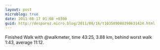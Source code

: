 ```yaml
---
layout: post
microblog: true
date: 2011-08-17 01:08 +0300
guid: http://desparoz.micro.blog/2011/08/16/t103589008390631424.html
---
```

Finished Walk with @walkmeter, time 43:25, 3.88 km, behind worst walk 1:43, average 11:12.
